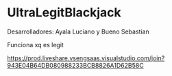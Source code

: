 # UltraLegitBlackjack
Desarrolladores: Ayala Luciano y Bueno Sebastian

Funciona xq es legit


https://prod.liveshare.vsengsaas.visualstudio.com/join?943E04B64DB080988233BCB8826A1D62B58C
